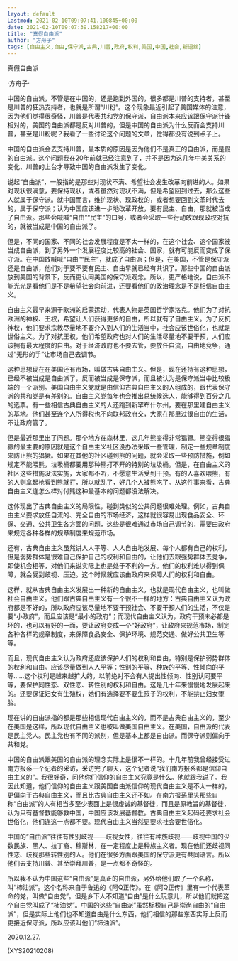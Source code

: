```yaml
---
layout: default
Lastmod: 2021-02-10T09:07:41.100845+00:00
date: 2021-02-10T09:07:39.158217+00:00
title: "真假自由派"
author: "方舟子"
tags: [自由主义,自由,保守派,古典,川普,政府,权利,美国,中国,社会,新语丝]
---
```


真假自由派

·方舟子·

中国的自由派，不管是在中国的，还是跑到外国的，很多都是川普的支持者，甚至是川普的狂热支持者，也就是所谓“川粉”。这个现象最近引起了美国媒体的注意，因为他们觉得很奇怪，川普是代表共和党的保守派，自由派本来应该跟保守派针锋相对的，美国的自由派都是反对川普的，但是中国的自由派为什么反而会支持川普，甚至是川粉呢？我看了一些讨论这个问题的文章，觉得都没有说到点子上。

中国的自由派会去支持川普，最本质的原因是因为他们不是真正的自由派，而是假的自由派。这个问题我在20年前就已经注意到了，并不是因为这几年中美关系的变化、川普的上台才导致中国的自由派发生了变化。

说起“自由派”，一般指的是那些对现状不满、希望社会发生改革向前进的人。如果对现状很满意，要保持现状，或者虽然对现状不满，但是希望回到过去，那么这些人就属于保守派。就中国而言，维护现状、现政权的，或者想要回到文革时代去的，属于保守派；认为中国应该进一步地改革开放，要有民主、自由，那就被当成了自由派。那些会喊喊“自由”“民主”的口号，或者会采取一些行动敢跟现政权对抗的，就被当成是中国的自由派了。

但是，不同的国家、不同的社会发展程度是不太一样的，在这个社会、这个国家被当成自由派，到了另外一个发展程度比较高的社会、国家，就有可能反而变成了保守派。在中国敢喊喊“自由”“民主”，就成了自由派；但是，在美国，不管是保守派还是自由派，他们对于要不要有民主、自由早就已经有共识了。那些中国的自由派放到美国的背景下，反而更认同美国的保守派观念。所以，更严格地说，自由派不能光光是看他们是不是希望社会向前进，还要看他们的政治理念是不是相信自由主义。

自由主义最早来源于欧洲的启蒙运动，代表人物是英国哲学家洛克。他们为了对抗欧洲的神权、王权，希望让人们获得更多的自由，所以就有了自由主义。为了反抗神权，他们要求宗教尽量地不要介入到人们的生活当中，社会应该世俗化，也就是世俗主义。为了对抗王权，他们希望政府也对人们的生活尽量地不要干预，人们应该拥有最大程度的自由。对于经济政府也不要去管，要放任自流，自由地竞争，通过“无形的手”让市场自己去调节。

这种思想现在在美国还有市场，叫做古典自由主义。但是，现在还持有这种思想，已经不被当成是自由派了，反而被当成是保守派，而且被认为是保守派当中比较极端的一个派别。美国自由主义党就是由信仰古典自由主义的人组成的，跟代表保守派的共和党是有差别的。自由主义党每年也会推出总统候选人，能够得到百分之几的选票。有一些相信古典自由主义的人还跑到新罕布什尔州，要在那里建自由主义的基地。他们甚至连个人所得税也不向联邦政府交，大家在那里过很自由的生活，不让政府管了。

但是最近那里出了问题。那个地方在森林里，这几年熊变得非常猖獗。熊变得很猖獗的最主要的原因就是这个自由主义社区没办法采取一些管理，制定一些规章制度来防止熊的猖獗。如果在其他的社区碰到熊的问题，就会采取一些预防措施，例如规定不能喂熊，垃圾桶都要用那种熊打不开的特别的垃圾桶。但是，在自由主义的社区这些措施没法实施，大家都不听，不愿意生活受到干预。有的人喜欢喂熊，有的人则拿起枪看到熊就打，所以就乱了，好几个人被熊吃了。从这件事来看，古典自由主义连怎么样对付熊这种最基本的问题都没法解决。

这体现出了古典自由主义的局限性，碰到类似的公共问题很难处理。例如，古典自由主义要求放任自流的、完全自由的市场经济，这样就很容易出现食品安全、环保、交通、公共卫生各方面的问题，这些是很难通过市场自己调节的，需要由政府来规定各种各样的规章制度来规范市场。

还有，古典自由主义虽然讲人人平等、人人自由地发展、每个人都有自己的权利，但是弱势群体是很难自己保护自己的权利和自由的，让他们去跟强势群体去竞争，即使机会相等，对他们来说实际上也是处于不利的一方。他们的权利难以得到保障，就会受到歧视、压迫。这个时候就应该由政府来保障人们的权利和自由。

这样，就从古典自由主义发展出一种新的自由主义，也就是现代自由主义，也叫做社会自由主义。他们跟古典自由主义有一个很不一样的地方：古典自由主义认为政府都是不好的，所以政府应该尽量地不要干预社会、不要干预人们的生活，不仅是要“小政府”，而且应该是“最小的政府”；而现代自由主义认为，政府干预未必都是坏的，也可以有好的一面，要让政府变成一个“好政府”，让政府来规范市场，制定各种各样的规章制度，来保障食品安全、保护环境、规范交通、做好公共卫生等等。

而且，现代自由主义认为政府还应该保护人们的权利和自由，特别是保护弱势群体的权利和自由。应该尽量做到人人平等：性别的平等、种族的平等、性倾向的平等……这个权利是越来越扩大的。以前绝对不会有人提出性倾向、性别认同要平等，要保护同性恋、双性恋、转性别的权利和自由。这是几十年来慢慢地发展起来的。还要保证妇女有生殖权，她们有选择要不要生孩子的权利，不能禁止妇女堕胎。

现在讲的自由派指的都是那些相信现代自由主义的，而不是古典自由主义的，至少在美国是这样，所以现代自由主义也被叫做美国自由主义。在美国，自由派的代表是民主党人。民主党也有不同的派别，但是基本上都是自由派。而保守派则偏向于共和党。

中国的自由派跟美国的自由派的理念实际上是很不一样的。十几年前我曾经接受过南方报系一个记者的采访，采访完了聊天，这个记者说“我们南方报系都是信仰自由主义的”。我很好奇，问他你们信仰的自由主义究竟是什么。他就跟我说了。我因此知道，他们信仰的自由主义跟美国自由派信仰的现代自由主义是不太一样的，更偏向于古典自由主义，而且比古典自由主义还不如。在南方报系里头那些自称“自由派”的人有相当多至少表面上是很虔诚的基督徒，而且是原教旨的基督徒，认为只有基督教能够救中国，中国应该发展基督教。古典自由主义起码还要求社会世俗化，他们连这一点都不要。现代自由主义当然更要求社会要世俗化。

中国的“自由派”往往有性别歧视——歧视女性，往往有种族歧视——歧视中国的少数民族、黑人、拉丁裔、穆斯林，在一定程度上是种族主义者。现在他们还歧视同性恋、歧视那些转性别的人。他们在很多方面跟美国的保守派更有共同语言。所以他们去支持川普、甚至崇拜川普，是一点都不奇怪的。

所以我不认为中国这些“自由派”是真正的自由派，另外给他们取了一个名称，叫“柿油派”。这个名称来自于鲁迅的《阿Q正传》。在《阿Q正传》里有一个代表革命的党，叫做“自由党”。但是乡下人不知道“自由”是什么玩意儿，所以他们就把这个自由党叫成了“柿油党”。中国的这些“自由派”虽然标榜自己是崇尚自由的“自由派”，但是实际上他们也不知道自由是什么东西，他们相信的那些东西实际上反而更接近保守派，所以应该叫他们“柿油派”。

2020.12.27.

(XYS20210208)

